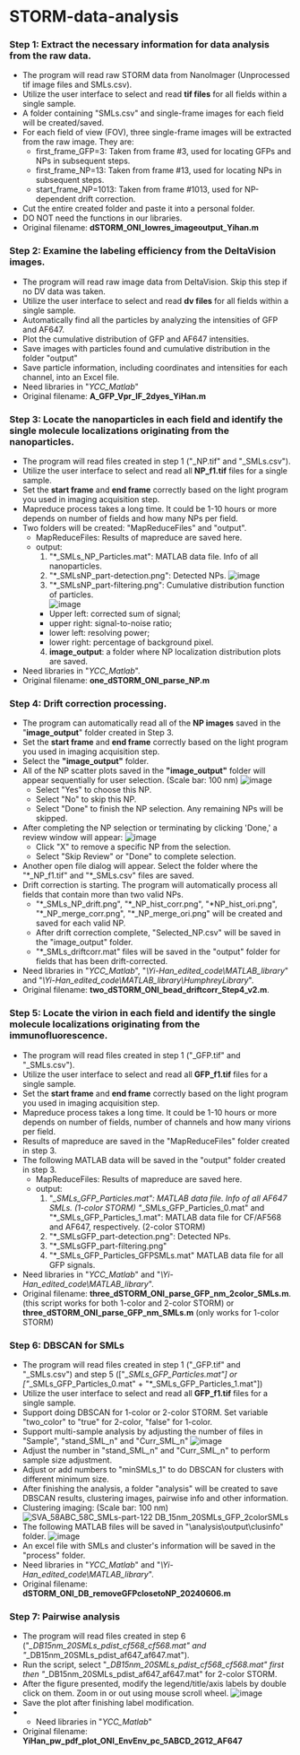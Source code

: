 # STORM-data-analysis


### Step 1: Extract the necessary information for data analysis from the raw data.
- The program will read raw STORM data from NanoImager (Unprocessed tif image files and SMLs.csv).
- Utilize the user interface to select and read **tif files** for all fields within a single sample.
- A folder containing "SMLs.csv" and single-frame images for each field will be created/saved.
- For each field of view (FOV), three single-frame images will be extracted from the raw image. They are:
  - first_frame_GFP=3: Taken from frame #3, used for locating GFPs and NPs in subsequent steps.
  - first_frame_NP=13: Taken from frame #13, used for locating NPs in subsequent steps.
  - start_frame_NP=1013: Taken from frame #1013, used for NP-dependent drift correction.
- Cut the entire created folder and paste it into a personal folder.
- DO NOT need the functions in our libraries.
- Original filename: **dSTORM_ONI_lowres_imageoutput_Yihan.m**

### Step 2: Examine the labeling efficiency from the DeltaVision images.
- The program will read raw image data from DeltaVision. Skip this step if no DV data was taken.
- Utilize the user interface to select and read **dv files** for all fields within a single sample.
- Automatically find all the particles by analyzing the intensities of GFP and AF647.
- Plot the cumulative distribution of GFP and AF647 intensities.
- Save images with particles found and cumulative distribution in the folder "output"
- Save particle information, including coordinates and intensities for each channel, into an Excel file.
- Need libraries in "*YCC_Matlab*"
- Original filename: **A_GFP_Vpr_IF_2dyes_YiHan.m**

### Step 3: Locate the nanoparticles in each field and identify the single molecule localizations originating from the nanoparticles.
- The program will read files created in step 1 ("_NP.tif" and "_SMLs.csv").
- Utilize the user interface to select and read all **NP_f1.tif** files for a single sample.
- Set the **start frame** and **end frame** correctly based on the light program you used in imaging acquisition step.
- Mapreduce process takes a long time. It could be 1-10 hours or more depends on number of fields and how many NPs per field.
- Two folders will be created: "MapReduceFiles" and "output".
  - MapReduceFiles: Results of mapreduce are saved here.
  - output:
    1. "*_SMLs_NP_Particles.mat": MATLAB data file. Info of all nanoparticles.
    2. "*_SMLsNP_part-detection.png": Detected NPs.
![image](https://github.com/ylu428/STORM-data-analysis/assets/41119470/ed82d10c-31f1-4db7-b3dc-6b6fa3dc73fe)
    3. "*_SMLsNP_part-filtering.png": Cumulative distribution function of particles.  
![image](https://github.com/ylu428/STORM-data-analysis/assets/41119470/a76db8e5-d70a-434a-acf9-255d0e4b2d99)
      - Upper left: corrected sum of signal;
      - upper right: signal-to-noise ratio;
      - lower left: resolving power;
      - lower right: percentage of background pixel.
    4. **image_output**: a folder where NP localization distribution plots are saved.
- Need libraries in "*YCC_Matlab*".
- Original filename: **one_dSTORM_ONI_parse_NP.m**

### Step 4: Drift correction processing.
- The program can automatically read all of the **NP images** saved in the "**image_output**" folder created in Step 3.
- Set the **start frame** and **end frame** correctly based on the light program you used in imaging acquisition step.
- Select the **"image_output"** folder.
- All of the NP scatter plots saved in the **"image_output"** folder will appear sequentially for user selection. (Scale bar: 100 nm)
![image](https://github.com/ylu428/STORM-data-analysis/assets/41119470/e5bb4ef1-6708-4693-8d16-258fdb8ace83)
  - Select "Yes" to choose this NP.
  - Select "No" to skip this NP.
  - Select "Done" to finish the NP selection. Any remaining NPs will be skipped.
- After completing the NP selection or terminating by clicking 'Done,' a review window will appear:
![image](https://github.com/ylu428/STORM-data-analysis/assets/41119470/47908e07-81fb-4b4f-89ac-8a7651eab915)
  - Click "X" to remove a specific NP from the selection.
  - Select "Skip Review" or "Done" to complete selection.
- Another open file dialog will appear. Select the folder where the "\*_NP_f1.tif" and "\*_SMLs.csv" files are saved.
- Drift correction is starting. The program will automatically process all fields that contain more than two valid NPs.
  - "\*_SMLs_NP_drift.png", "\*_NP_hist_corr.png", "\*NP_hist_ori.png", "\*_NP_merge_corr.png", "\*_NP_merge_ori.png" will be created and saved for each valid NP.
  - After drift correction complete, "Selected_NP.csv" will be saved in the "image_output" folder.
  - "\*_SMLs_driftcorr.mat" files will be saved in the "output" folder for fields that has been drift-corrected.
- Need libraries in "*YCC_Matlab*", "*\Yi-Han_edited_code\MATLAB_library*" and "*\Yi-Han_edited_code\MATLAB_library\HumphreyLibrary*".
- Original filename: **two_dSTORM_ONI_bead_driftcorr_Step4_v2.m**.

### Step 5: Locate the virion in each field and identify the single molecule localizations originating from the immunofluorescence.
- The program will read files created in step 1 ("_GFP.tif" and "_SMLs.csv").
- Utilize the user interface to select and read all **GFP_f1.tif** files for a single sample.
- Set the **start frame** and **end frame** correctly based on the light program you used in imaging acquisition step.
- Mapreduce process takes a long time. It could be 1-10 hours or more depends on number of fields, number of channels and how many virions per field.
- Results of mapreduce are saved in the "MapReduceFiles" folder created in step 3.
- The following MATLAB data will be saved in the "output" folder created in step 3.
  - MapReduceFiles: Results of mapreduce are saved here.
  -  output:
     1. "*_SMLs_GFP_Particles.mat": MATLAB data file. Info of all AF647 SMLs. (1-color STORM)
        "*_SMLs_GFP_Particles_0.mat" and "*_SMLs_GFP_Particles_1.mat": MATLAB data file for CF/AF568 and AF647, respectively. (2-color STORM)
     2. "*_SMLsGFP_part-detection.png": Detected NPs.
     3. "*_SMLsGFP_part-filtering.png"
     4. "*_SMLs_GFP_Particles_GFPSMLs.mat" MATLAB data file for all GFP signals.
- Need libraries in "*YCC_Matlab*" and "*\Yi-Han_edited_code\MATLAB_library*".
- Original filename: **three_dSTORM_ONI_parse_GFP_nm_2color_SMLs.m**. (this script works for both 1-color and 2-color STORM) or **three_dSTORM_ONI_parse_GFP_nm_SMLs.m** (only works for 1-color STORM)

### Step 6: DBSCAN for SMLs
- The program will read files created in step 1 ("_GFP.tif" and "_SMLs.csv") and step 5 (["*_SMLs_GFP_Particles.mat"] or ["*_SMLs_GFP_Particles_0.mat" + "*_SMLs_GFP_Particles_1.mat"])
- Utilize the user interface to select and read all **GFP_f1.tif** files for a single sample.
- Support doing DBSCAN for 1-color or 2-color STORM. Set variable "two_color" to "true" for 2-color, "false" for 1-color.
- Support multi-sample analysis by adjusting the number of files in "Sample", "stand_SML_n" and "Curr_SML_n"
![image](https://github.com/ylu428/STORM-data-analysis/assets/41119470/486d877c-6670-40d8-af0e-67c50daff03a)
- Adjust the number in "stand_SML_n" and "Curr_SML_n" to perform sample size adjustment.
- Adjust or add numbers to "minSMLs_1" to do DBSCAN for clusters with different minimum size.
- After finishing the analysis, a folder "analysis" will be created to save DBSCAN results, clustering images, pairwise info and other information.
- Clustering imaging: (Scale bar: 100 nm)
![SVA_58ABC_58C_SMLs-part-122 DB_15nm_20SMLs_GFP_2colorSMLs](https://github.com/ylu428/STORM-data-analysis/assets/41119470/70922ed3-21c3-44af-b37d-83daf5135aa6)
- The following MATLAB files will be saved in "\analysis\output\clusinfo" folder.
![image](https://github.com/ylu428/STORM-data-analysis/assets/41119470/4de368c0-1db6-4d91-b80c-6110dd480eed)
- An excel file with SMLs and cluster's information will be saved in the "process" folder.
- Need libraries in "*YCC_Matlab*" and "*\Yi-Han_edited_code\MATLAB_library*".
- Original filename: **dSTORM_ONI_DB_removeGFPclosetoNP_20240606.m**

### Step 7: Pairwise analysis
- The program will read files created in step 6 ("*_DB15nm_20SMLs_pdist_cf568_cf568.mat" and "*_DB15nm_20SMLs_pdist_af647_af647.mat").
- Run the script, select "*_DB15nm_20SMLs_pdist_cf568_cf568.mat" first then "*_DB15nm_20SMLs_pdist_af647_af647.mat" for 2-color STORM.
- After the figure presented, modify the legend/title/axis labels by double click on them. Zoom in or out using mouse scroll wheel.
![image](https://github.com/ylu428/STORM-data-analysis/assets/41119470/13a6fd06-0bee-4178-918b-6da8fe4ce19c)
- Save the plot after finishing label modification.
- - Need libraries in "*YCC_Matlab*"
- Original filename: **YiHan_pw_pdf_plot_ONI_EnvEnv_pc_5ABCD_2G12_AF647**
